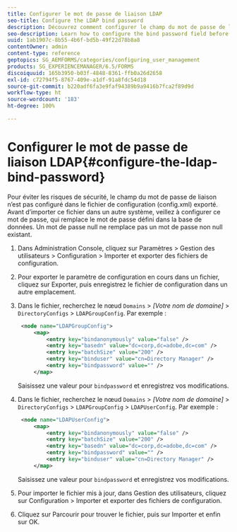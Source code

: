 ```yaml
---
title: Configurer le mot de passe de liaison LDAP
seo-title: Configure the LDAP bind password
description: Découvrez comment configurer le champ du mot de passe de liaison avant d’importer le fichier de configuration dans un autre système.
seo-description: Learn how to configure the bind password field before you import the configuration file into another system.
uuid: 1ab1907c-8b55-4b6f-bd5b-49f22d78b8a8
contentOwner: admin
content-type: reference
geptopics: SG_AEMFORMS/categories/configuring_user_management
products: SG_EXPERIENCEMANAGER/6.5/FORMS
discoiquuid: 165b3950-b03f-4848-8361-ffb0a26d2658
exl-id: c72794f5-8767-409e-a1df-91a8fdc54d18
source-git-commit: b220adf6fa3e9faf94389b9a9416b7fca2f89d9d
workflow-type: ht
source-wordcount: '183'
ht-degree: 100%

---
```


# Configurer le mot de passe de liaison LDAP{#configure-the-ldap-bind-password}

Pour éviter les risques de sécurité, le champ du mot de passe de liaison n’est pas configuré dans le fichier de configuration (config.xml) exporté. Avant d’importer ce fichier dans un autre système, veillez à configurer ce mot de passe, qui remplace le mot de passe défini dans la base de données. Un mot de passe null ne remplace pas un mot de passe non null existant.

1. Dans Administration Console, cliquez sur Paramètres > Gestion des utilisateurs > Configuration > Importer et exporter des fichiers de configuration.
1. Pour exporter le paramètre de configuration en cours dans un fichier, cliquez sur Exporter, puis enregistrez le fichier de configuration dans un autre emplacement.
1. Dans le fichier, recherchez le nœud `Domains` > *[Votre nom de domaine]* > `DirectoryConfigs` > `LDAPGroupConfig`. Par exemple :

   ```xml
    <node name="LDAPGroupConfig">
        <map>
            <entry key="bindanonymously" value="false" />
            <entry key="basedn" value="dc=corp,dc=adobe,dc=com" />
            <entry key="batchSize" value="200" />
            <entry key="binduser" value="cn=Directory Manager" />
            <entry key="bindpassword" value="" />
        </map>
   ```

   Saisissez une valeur pour `bindpassword` et enregistrez vos modifications.

1. Dans le fichier, recherchez le nœud `Domains` > *[Votre nom de domaine]* > `DirectoryConfigs` > `LDAPGroupConfig` > `LDAPUserConfig`. Par exemple :

   ```xml
    <node name="LDAPUserConfig">
        <map>
            <entry key="bindanonymously" value="false" />
            <entry key="batchSize" value="200" />
            <entry key="basedn" value="dc=corp,dc=adobe,dc=com" />
            <entry key="bindpassword" value="" />
            <entry key="binduser" value="cn=Directory Manager" />
        </map>
   ```

   Saisissez une valeur pour `bindpassword` et enregistrez vos modifications.

1. Pour importer le fichier mis à jour, dans Gestion des utilisateurs, cliquez sur Configuration > Importer et exporter des fichiers de configuration.
1. Cliquez sur Parcourir pour trouver le fichier, puis sur Importer et enfin sur OK.
